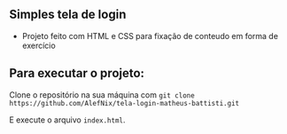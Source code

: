 ## Simples tela de login

* Projeto feito com HTML e CSS para fixação de conteudo em forma de exercício

## Para executar o projeto:

Clone o repositório na sua máquina com `git clone https://github.com/AlefNix/tela-login-matheus-battisti.git`

E execute o arquivo `index.html`.